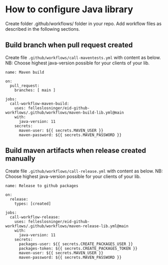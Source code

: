 # How to configure Java library
Create folder .github/workflows/ folder in your repo.
Add workflow files as described in the following sections.

## Build branch when pull request created
Create file `.github/workflows/call-maventests.yml` with content as below.
NB: Choose highest java-version possible for your clients of your lib.

```
name: Maven build

on:
  pull_request:
    branches: [ main ]

jobs:
  call-workflow-maven-build:
    uses: felleslosninger/eid-github-workflows/.github/workflows/maven-build-lib.yml@main
    with:
      java-version: 11
    secrets:
      maven-user: ${{ secrets.MAVEN_USER }}
      maven-password: ${{ secrets.MAVEN_PASSWORD }}
```

## Build maven artifacts when release created manually
Create file `.github/workflows/call-release.yml` with content as below.
NB: Choose highest java-version possible for your clients of your lib.

```
name: Release to github packages

on:
  release:
    types: [created]

jobs:
  call-workflow-release:
    uses: felleslosninger/eid-github-workflows/.github/workflows/maven-release-lib.yml@main
    with:
      java-version: 11
    secrets:
      packages-user: ${{ secrets.CREATE_PACKAGES_USER }}
      packages-token: ${{ secrets.CREATE_PACKAGES_TOKEN }}
      maven-user: ${{ secrets.MAVEN_USER }}
      maven-password: ${{ secrets.MAVEN_PASSWORD }}
```
